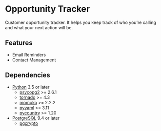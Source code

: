 # Opportunity Tracker

Customer opportunity tracker. It helps you keep track of who you're calling and what your next action will be.

## Features
   * Email Reminders
   * Contact Management

## Dependencies
   * [Python](https://www.python.org/) 3.5 or later
      * [psycopg2](http://initd.org/psycopg/) >= 2.6.1
      * [tornado](http://www.tornadoweb.org/en/stable/) >= 4.3
      * [momoko](http://momoko.readthedocs.org/en/master/) >= 2.2.2
      * [pyyaml](http://pyyaml.org/) >= 3.11
      * [pycountry](https://bitbucket.org/flyingcircus/pycountry) >= 1.20
   * [PostgreSQL](http://www.postgresql.org/) 9.4 or later
      * [pgcrypto](http://www.postgresql.org/docs/current/static/pgcrypto.html)